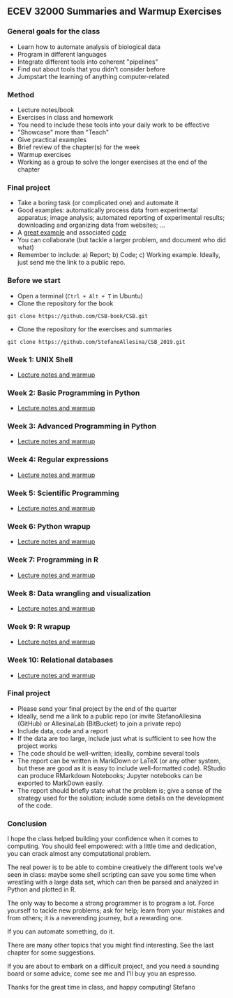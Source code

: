 ## ECEV 32000 Summaries and Warmup Exercises

### General goals for the class

- Learn how to automate analysis of biological data
- Program in different languages
- Integrate different tools into coherent "pipelines"
- Find out about tools that you didn't consider before
- Jumpstart the learning of anything computer-related

### Method

- Lecture notes/book
- Exercises in class and homework
- You need to include these tools into your daily work to be effective
- "Showcase" more than "Teach"
- Give practical examples
- Brief review of the chapter(s) for the week
- Warmup exercises
- Working as a group to solve the longer exercises at the end of the chapter

### Final project

- Take a boring task (or complicated one) and automate it
- Good examples: automatically process data from experimental apparatus; image analysis; automated reporting of experimental results; downloading and organizing data from websites; ...
- A [great example](https://www.biorxiv.org/content/early/2017/03/10/115816) and associated  [code](http://ciliate.org/index.php/show/CDH)
- You can collaborate (but tackle a larger problem, and document who did what)
- Remember to include: a) Report; b) Code; c) Working example. Ideally, just send me the link to a public repo.

### Before we start

- Open a terminal (`Ctrl + Alt + T` in Ubuntu)
- Clone the repository for the book

```
git clone https://github.com/CSB-book/CSB.git
```

- Clone the repository for the exercises and summaries

```
git clone https://github.com/StefanoAllesina/CSB_2019.git
```

### Week 1: UNIX Shell

- [Lecture notes and warmup](notes/week1)

### Week 2: Basic Programming in Python

- [Lecture notes and warmup](notes/week2)

### Week 3: Advanced Programming in Python

- [Lecture notes and warmup](notes/week3)

### Week 4: Regular expressions

- [Lecture notes and warmup](notes/week4)

### Week 5: Scientific Programming

- [Lecture notes and warmup](notes/week5)

### Week 6: Python wrapup

- [Lecture notes and warmup](notes/week6)

### Week 7: Programming in R

- [Lecture notes and warmup](notes/week7)

### Week 8: Data wrangling and visualization

- [Lecture notes and warmup](notes/week8)

### Week 9: R wrapup

- [Lecture notes and warmup](notes/week9)

### Week 10: Relational databases

- [Lecture notes and warmup](notes/week10)
   
### Final project

* Please send your final project by the end of the quarter
* Ideally, send me a link to a public repo (or invite StefanoAllesina (GitHub) or AllesinaLab (BitBucket) to join a private repo)
* Include data, code and a report
* If the data are too large, include just what is sufficient to see how the project works
* The code should be well-written; ideally, combine several tools
* The report can be written in MarkDown or LaTeX (or any other system, but these are good as it is easy to include well-formatted code). RStudio can produce RMarkdown Notebooks; Jupyter notebooks can be exported to MarkDown easily.
* The report should briefly state what the problem is; give a sense of the strategy used for the solution; include some details on the development of the code.

### Conclusion

I hope the class helped building your confidence when it comes to computing. You should feel empowered: with a little time and dedication, you can crack almost any computational problem.

The real power is to be able to combine creatively the different tools we've seen in class: maybe some shell scripting can save you some time when wrestling with a large data set, which can then be parsed and analyzed in Python and plotted in R.

The only way to become a strong programmer is to program a lot. Force yourself to tackle new problems; ask for help; learn from your mistakes and from others; it is a neverending journey, but a rewarding one.

If you can automate something, do it. 

There are many other topics that you might find interesting. See the last chapter for some suggestions.

If you are about to embark on a difficult project, and you need a sounding board or some advice, come see me and I'll buy you an espresso.

Thanks for the great time in class, and happy computing!
Stefano
